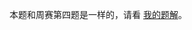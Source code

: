 本题和周赛第四题是一样的，请看 [我的题解](https://leetcode.cn/problems/count-substrings-that-can-be-rearranged-to-contain-a-string-ii/solutions/2925828/on-hua-dong-chuang-kou-qiu-ge-shu-python-0x7a/)。

